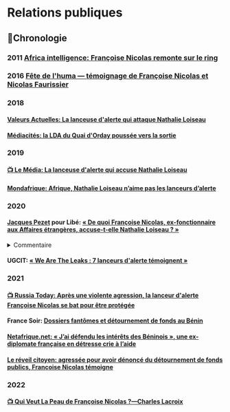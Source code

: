 # Relations publiques 

## 📜Chronologie
### 2011 [Africa intelligence: Françoise Nicolas remonte sur le ring](https://www.africaintelligence.fr/afrique-ouest-et-centrale_politique/2011/12/01/francoise-nicolas-remonte-sur-le-ring,94999641-art)

### 2016 [Fête de l'huma — témoignage de Françoise Nicolas et Nicolas Faurissier](https://t.co/mSMacDdH9t)

### 2018
#### <a id="nicolasVA"></a>[Valeurs Actuelles: La lanceuse d'alerte qui attaque Nathalie Loiseau](../pieces/identifiant/ccac26a8)

#### <a id="mediacites"></a>[Médiacités: la LDA du Quai d'Orday poussée vers la sortie](https://www.mediacites.fr/complement-denquete/nantes/2018/10/18/la-lanceuse-dalerte-du-quai-dorsay-poussee-vers-la-sortie/)

### 2019
#### <a id="lemedianicolas"></a>[📺 Le Média: La lanceuse d'alerte qui accuse Nathalie Loiseau](https://www.lemediatv.fr/emissions/les-entretiens/la-lanceuse-dalerte-qui-accuse-nathalie-loiseau-lKSR1V_BSsKkSzrIF8-h6A)

#### [Mondafrique: Afrique, Nathalie Loiseau n’aime pas les lanceurs d’alerte](https://mondafrique.com/nathalie-loiseau-tuer/)

### 2020
#### <a id="pezetnicolas"></a>[Jacques Pezet](https://twitter.com/Jacques_Pezet) pour Libé:  [« De quoi Françoise Nicolas, ex-fonctionnaire aux Affaires étrangères, accuse-t-elle Nathalie Loiseau ? »](https://www.liberation.fr/checknews/2019/04/09/de-quoi-francoise-nicolas-ex-fonctionnaire-aux-affaires-etrangeres-accuse-t-elle-nathalie-loiseau_1717962/)

<details>
  <summary>Commentaire</summary>

Françoise Nicolas [en a contesté en ligne la véracité](https://www.liberation.fr/checknews/2019/04/09/de-quoi-francoise-nicolas-ex-fonctionnaire-aux-affaires-etrangeres-accuse-t-elle-nathalie-loiseau_1717962/). Sa victoire en 2021 pour sa démarche engagée en 2013 pour obtenir la [protection fonctionnelle](../composition/demarches/pf.md) appelle une remise en perspective.
</details>

####  <a id="cgt-leaks"></a>UGCIT:  [« We Are The Leaks : 7 lanceurs d'alerte témoignent »](https://web.archive.org/web/20201221122852/http://www.ugict.cgt.fr/articles/actus/we-are-the-leaks-7-lanceurs-dalerte-temoignent)

### 2021
#### <a id="RTnicolas"></a>[📺 Russia Today: Après une violente agression, la lanceur d'alerte Françoise Nicolas se bat pour être protégée](https://francais.rt.com/france/88671-apres-violente-agression-lanceuse-alerte-francoise-nicolas-bat-pour-etre-protegee)

#### <a id="fantomesbenin"></a>France Soir: [Dossiers fantômes et détournement de fonds au Bénin](https://www.francesoir.fr/videos-le-defi-de-la-verite/dossiers-fantomes-et-detournements-de-fonds-publics-au-benin)

<!-- #### <a id="fantomesbenin"></a>Nouvelle Tribune: [Dossiers fantômes et détournement de fonds au Bénin](https://lanouvelletribune.info/2021/05/dossiers-fantomes-a-lambassade-de-france-au-benin-lex-employee-demande-de-laide/) -->

#### [Netafrique.net: « J’ai défendu les intérêts des Béninois », une ex-diplomate française en détresse crie à l’aide](https://netafrique.net/jai-defendu-les-interets-des-beninois-une-ex-diplomate-francaise-en-detresse-crie-a-laide/)

#### [Le réveil citoyen: agressée pour avoir dénoncé du détournement de fonds publics, Françoise Nicolas témoigne](https://lereveilcitoyen.fr/2021/05/21/agressee-pour-avoir-denonce-du-detournement-de-fonds-publics-francoise-nicolas-temoigne/)

### 2022
#### [📺 Qui Veut La Peau de Françoise Nicolas ?—Charles Lacroix](https://www.youtube.com/watch?v=cOagKQBZJ78)

